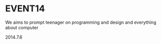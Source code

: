 EVENT14
==================

We aims to prompt teenager on programming and design and everything about computer

2014.7.6

